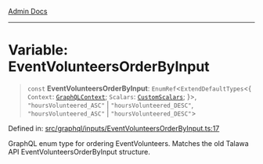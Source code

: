 [Admin Docs](/)

***

# Variable: EventVolunteersOrderByInput

> `const` **EventVolunteersOrderByInput**: `EnumRef`\<`ExtendDefaultTypes`\<\{ `Context`: [`GraphQLContext`](../../../context/type-aliases/GraphQLContext.md); `Scalars`: [`CustomScalars`](../../../scalars/type-aliases/CustomScalars.md); \}\>, `"hoursVolunteered_ASC"` \| `"hoursVolunteered_DESC"`, `"hoursVolunteered_ASC"` \| `"hoursVolunteered_DESC"`\>

Defined in: [src/graphql/inputs/EventVolunteersOrderByInput.ts:17](https://github.com/Sourya07/talawa-api/blob/ead7a48e0174153214ee7311f8b242ee1c1a12ca/src/graphql/inputs/EventVolunteersOrderByInput.ts#L17)

GraphQL enum type for ordering EventVolunteers.
Matches the old Talawa API EventVolunteersOrderByInput structure.

